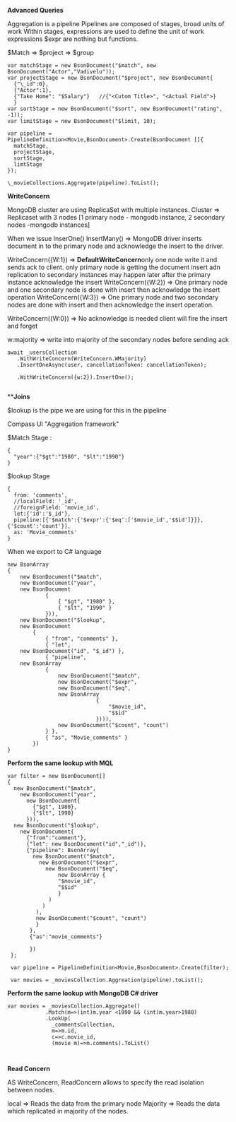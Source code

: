 
**Advanced Queries**

Aggregation is a pipeline 
Pipelines are composed of stages, broad units of work
Within stages, expressions are used to define the unit of work
expressions $expr are nothing but functions.

$Match   => $project  => $group
```
var matchStage = new BsonDocument("$match", new BsonDocument("Actor","Vadivelu"));
var projectStage = new BsonDocument("$project", new BsonDocument{
  {"\_id":0},
  {"Actor":1},
  {"Take Home": "$Salary"}   //{"<Cutom Title>", "<Actual Field">}
  }
var sortStage = new BsonDocument("$sort", new BsonDocument("rating", -1));
var limitStage = new BsonDocument("$limit, 10);

var pipeline = PipelineDefinition<Movie,BsonDocument>.Create(BsonDocument []{
  matchStage,
  projectStage,
  sortStage,
  limtStage
});

\_movieCollections.Aggregate(pipeline).ToList();
```
**WriteConcern**

MongoDB cluster are using ReplicaSet with multiple instances.
Cluster => Replicaset with 3 nodes [1 primary node - mongodb instance, 2 secondary nodes -mongodb instances]

When we issue InserOne() InsertMany() => MongoDB driver inserts document in to the primary node and acknowledge the insert to the driver.

WriteConcern({W:1}) => **DefaultWriteConcern**only one node write it and sends ack to client. only primary node is getting the document insert adn replication to secondary instances may happen later after the primary instance acknowledge the insert 
WriteConcern({W:2}) => One primary node and one secondary node is done with insert then acknowledge the insert operation
WriteConcern({W:3}) => One primary node and two secondary nodes are done with insert and then acknowledge the insert operation.

WriteConcern({W:0})  => No acknowledge is needed client will fire the insert and forget

w:majority => write into majority of the secondary nodes before sending ack

```
await _usersCollection
   .WithWriteConcern(WriteConcern.WMajority)
   .InsertOneAsync(user, cancellationToken: cancellationToken);
   
   .WithWriteConcern({w:2}).InsertOne();


```

********Joins******

$lookup is the pipe we are using for this in the pipeline


Compass UI  "Aggregation framework"

$Match Stage :

```
{
  "year":{"$gt":"1980", "$lt":"1990"}
}
```
$lookup Stage
```
{
  from: 'comments',
  //localField: '_id',
  //foreignField: 'movie_id',
  let:{'id':'$_id'},
  pipeline:[{'$match':{'$expr':{'$eq':['$movie_id','$$id']}}},{'$count':'count'}],
  as: 'Movie_comments'
}
```

When we export to C# language

```
new BsonArray
{
    new BsonDocument("$match", 
    new BsonDocument("year", 
    new BsonDocument
            {
                { "$gt", "1980" }, 
                { "$lt", "1990" }
            })),
    new BsonDocument("$lookup", 
    new BsonDocument
        {
            { "from", "comments" }, 
            { "let", 
    new BsonDocument("id", "$_id") }, 
            { "pipeline", 
    new BsonArray
            {
                new BsonDocument("$match", 
                new BsonDocument("$expr", 
                new BsonDocument("$eq", 
                new BsonArray
                            {
                                "$movie_id",
                                "$$id"
                            }))),
                new BsonDocument("$count", "count")
            } }, 
            { "as", "Movie_comments" }
        })
}
```

**Perform the same lookup with MQL**

```
var filter = new BsonDocument[]
{
  new BsonDocument("$match", 
    new BsonDocument("year",  
      new BsonDocument{
        {"$gt", 1980},
        {"$lt", 1990}
      })),
  new BsonDocument("$lookup", 
    new BsonDocument{
      {"from":"comment"},
      {"let": new BsonDocument("id","_id")},
      {"pipeline": BsonArray{
        new BsonDocument("$match",
          new BsonDocument("$expr",
            new BsonDocument("$eq",
                new BsonArray {
                "$movie_id",
                "$$id"
                }
             )
           )
         ),
         new BsonDocument("$count", "count")
         }
       },
       {"as":"movie_comments"}
       
       })
 };
         
 var pipeline = PipelineDefinition<Movie,BsonDocument>.Create(filter);
 
 var movies = _moviesCollection.Aggreation(pipeline).toList();
 ```
 **Perform the same lookup with MongoDB C# driver**


```
var movies = _moviesCollection.Aggregate()
            .Match(m=>(int)m.year <1990 && (int)m.year>1980)
            .LookUp(
              _commentsCollection,
              m=>m.id,
              c=>c.movie_id,
              (movie m)=>m.comments).ToList()
              
 
 ```
 **Read Concern**
 
 AS WriteConcern, ReadConcern allows to specify the read isolation between nodes.
 
 local       => Reads the data from the primary node
 Majority    => Reads the data which replicated in majority of the nodes.
 
 
